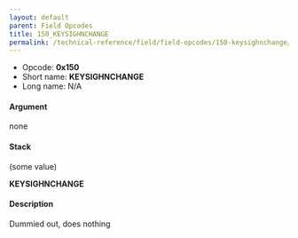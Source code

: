 ```yaml
---
layout: default
parent: Field Opcodes
title: 150_KEYSIGHNCHANGE
permalink: /technical-reference/field/field-opcodes/150-keysighnchange/
---
```


-   Opcode: **0x150**
-   Short name: **KEYSIGHNCHANGE**
-   Long name: N/A

#### Argument

none

#### Stack

  
(some value)

**KEYSIGHNCHANGE**

#### Description

Dummied out, does nothing
